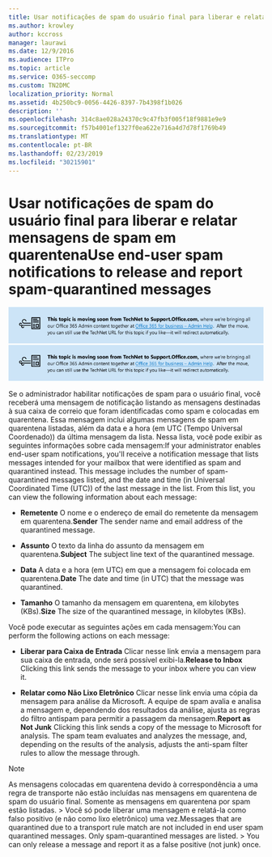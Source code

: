 ```yaml
---
title: Usar notificações de spam do usuário final para liberar e relatar mensagens de spam em quarentena
ms.author: krowley
author: kccross
manager: laurawi
ms.date: 12/9/2016
ms.audience: ITPro
ms.topic: article
ms.service: O365-seccomp
ms.custom: TN2DMC
localization_priority: Normal
ms.assetid: 4b250bc9-0056-4426-8397-7b4398f1b026
description: ''
ms.openlocfilehash: 314c8ae028a24370c9c47fb3f005f18f9881e9e9
ms.sourcegitcommit: f57b4001ef1327f0ea622e716a4d7d78f1769b49
ms.translationtype: MT
ms.contentlocale: pt-BR
ms.lasthandoff: 02/23/2019
ms.locfileid: "30215901"
---
```

# <a name="use-end-user-spam-notifications-to-release-and-report-spam-quarantined-messages"></a><span data-ttu-id="ac630-102">Usar notificações de spam do usuário final para liberar e relatar mensagens de spam em quarentena</span><span class="sxs-lookup"><span data-stu-id="ac630-102">Use end-user spam notifications to release and report spam-quarantined messages</span></span>

<span data-ttu-id="ac630-103">[![Texto em imagem sobre o conteúdo que está mudando do TechNet para o support.office.com](media/ab7c897a-4798-4f31-8c84-f17a8409b133.png)](https://go.microsoft.com/fwlink/p/?LinkID=624152)</span><span class="sxs-lookup"><span data-stu-id="ac630-103">[![Text in image about content moving from TechNet to support.office.com](media/ab7c897a-4798-4f31-8c84-f17a8409b133.png)](https://go.microsoft.com/fwlink/p/?LinkID=624152)</span></span>
  
<span data-ttu-id="ac630-p101">Se o administrador habilitar notificações de spam para o usuário final, você receberá uma mensagem de notificação listando as mensagens destinadas à sua caixa de correio que foram identificadas como spam e colocadas em quarentena. Essa mensagem inclui algumas mensagens de spam em quarentena listadas, além da data e a hora (em UTC (Tempo Universal Coordenado)) da última mensagem da lista. Nessa lista, você pode exibir as seguintes informações sobre cada mensagem:</span><span class="sxs-lookup"><span data-stu-id="ac630-p101">If your administrator enables end-user spam notifications, you'll receive a notification message that lists messages intended for your mailbox that were identified as spam and quarantined instead. This message includes the number of spam-quarantined messages listed, and the date and time (in Universal Coordinated Time (UTC)) of the last message in the list. From this list, you can view the following information about each message:</span></span> 
  
- <span data-ttu-id="ac630-107">**Remetente** O nome e o endereço de email do remetente da mensagem em quarentena.</span><span class="sxs-lookup"><span data-stu-id="ac630-107">**Sender** The sender name and email address of the quarantined message.</span></span> 
    
- <span data-ttu-id="ac630-108">**Assunto** O texto da linha do assunto da mensagem em quarentena.</span><span class="sxs-lookup"><span data-stu-id="ac630-108">**Subject** The subject line text of the quarantined message.</span></span> 
    
- <span data-ttu-id="ac630-109">**Data** A data e a hora (em UTC) em que a mensagem foi colocada em quarentena.</span><span class="sxs-lookup"><span data-stu-id="ac630-109">**Date** The date and time (in UTC) that the message was quarantined.</span></span> 
    
- <span data-ttu-id="ac630-110">**Tamanho** O tamanho da mensagem em quarentena, em kilobytes (KBs).</span><span class="sxs-lookup"><span data-stu-id="ac630-110">**Size** The size of the quarantined message, in kilobytes (KBs).</span></span> 
    
<span data-ttu-id="ac630-111">Você pode executar as seguintes ações em cada mensagem:</span><span class="sxs-lookup"><span data-stu-id="ac630-111">You can perform the following actions on each message:</span></span>
  
- <span data-ttu-id="ac630-112">**Liberar para Caixa de Entrada** Clicar nesse link envia a mensagem para sua caixa de entrada, onde será possível exibi-la.</span><span class="sxs-lookup"><span data-stu-id="ac630-112">**Release to Inbox** Clicking this link sends the message to your inbox where you can view it.</span></span> 
    
- <span data-ttu-id="ac630-p102">**Relatar como Não Lixo Eletrônico** Clicar nesse link envia uma cópia da mensagem para análise da Microsoft. A equipe de spam avalia e analisa a mensagem e, dependendo dos resultados da análise, ajusta as regras do filtro antispam para permitir a passagem da mensagem.</span><span class="sxs-lookup"><span data-stu-id="ac630-p102">**Report as Not Junk** Clicking this link sends a copy of the message to Microsoft for analysis. The spam team evaluates and analyzes the message, and, depending on the results of the analysis, adjusts the anti-spam filter rules to allow the message through.</span></span> 
    
> [!NOTE]
>  <span data-ttu-id="ac630-p103">As mensagens colocadas em quarentena devido à correspondência a uma regra de transporte não estão incluídas nas mensagens em quarentena de spam do usuário final. Somente as mensagens em quarentena por spam estão listadas. >  Você só pode liberar uma mensagem e relatá-la como falso positivo (e não como lixo eletrônico) uma vez.</span><span class="sxs-lookup"><span data-stu-id="ac630-p103">Messages that are quarantined due to a transport rule match are not included in end user spam quarantined messages. Only spam-quarantined messages are listed. >  You can only release a message and report it as a false positive (not junk) once.</span></span> 
  

